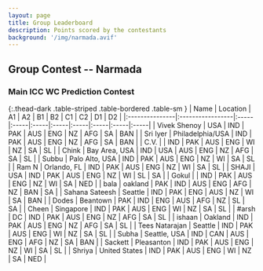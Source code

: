 ```yaml
---
layout: page
title: Group Leaderboard
description: Points scored by the contestants
background: '/img/narmada.avif'
---
```


## Group Contest -- Narmada


### Main ICC WC Prediction Contest


{:.thead-dark .table-striped .table-bordered .table-sm }
| Name           | Location         | A1   | A2   | B1   | B2   | C1   | C2   | D1   | D2   |
|:---------------|:-----------------|:-----|:-----|:-----|:-----|:-----|:-----|:-----|:-----|
| Vivek Shenoy   | USA              | IND  | PAK  | AUS  | ENG  | NZ   | AFG  | SA   | BAN  |
| Sri Iyer       | Philadelphia/USA | IND  | PAK  | AUS  | ENG  | NZ   | AFG  | SA   | BAN  |
| C.V.           |                  | IND  | PAK  | AUS  | ENG  | WI   | NZ   | SA   | SL   |
| Chink          | Bay Area, USA    | IND  | USA  | AUS  | ENG  | NZ   | AFG  | SA   | SL   |
| Subbu          | Palo Alto, USA   | IND  | PAK  | AUS  | ENG  | NZ   | WI   | SA   | SL   |
| Ram N          | Orlando, FL      | IND  | PAK  | AUS  | ENG  | NZ   | WI   | SA   | SL   |
| SHAJI          | USA              | IND  | PAK  | AUS  | ENG  | NZ   | WI   | SL   | SA   |
| Gokul          |                  | IND  | PAK  | AUS  | ENG  | NZ   | WI   | SA   | NED  |
| bala           | oakland          | PAK  | IND  | AUS  | ENG  | AFG  | NZ   | BAN  | SA   |
| Sahana Sateesh | Seattle          | IND  | PAK  | ENG  | AUS  | NZ   | WI   | SA   | BAN  |
| Dodes          | Beantown         | PAK  | IND  | ENG  | AUS  | AFG  | NZ   | SL   | SA   |
| Cheen          | Singapore        | IND  | PAK  | AUS  | ENG  | WI   | NZ   | SA   | SL   |
| #arsh          | DC               | IND  | PAK  | AUS  | ENG  | NZ   | AFG  | SA   | SL   |
| ishaan         | Oakland          | IND  | PAK  | AUS  | ENG  | NZ   | AFG  | SA   | SL   |
| Tees Natarajan | Seattle          | IND  | PAK  | AUS  | ENG  | WI   | NZ   | SA   | SL   |
| Subha          | Seattle, USA     | IND  | CAN  | AUS  | ENG  | AFG  | NZ   | SA   | BAN  |
| Sackett        | Pleasanton       | IND  | PAK  | AUS  | ENG  | NZ   | WI   | SA   | SL   |
| Shriya         | United States    | IND  | PAK  | AUS  | ENG  | WI   | NZ   | SA   | NED  |

 <br>


<br>
